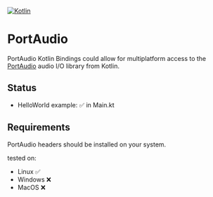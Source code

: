 [![Kotlin](https://img.shields.io/badge/Kotlin-2.0-blue.svg?style=flat&logo=kotlin)](https://kotlinlang.org)

# PortAudio

PortAudio Kotlin Bindings could allow for multiplatform access to the [PortAudio](http://www.portaudio.com/) audio I/O library from Kotlin.

## Status

- HelloWorld example: ✅ in Main.kt

## Requirements

PortAudio headers should be installed on your system.

tested on:

- Linux ✅
- Windows ❌
- MacOS ❌
